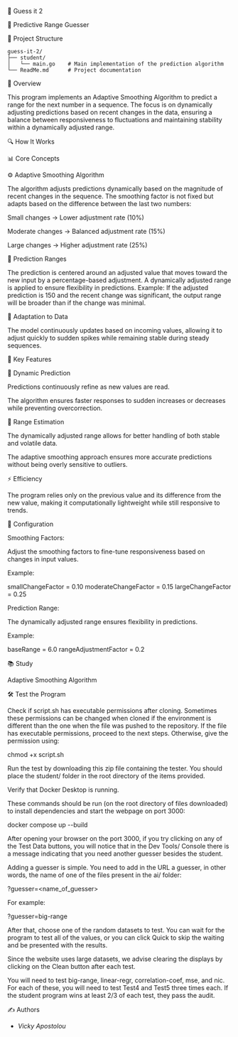 🎯 Guess it 2

🔢 Predictive Range Guesser

📁 Project Structure
```
guess-it-2/
├── student/
│   └── main.go    # Main implementation of the prediction algorithm
└── ReadMe.md      # Project documentation
```

📝 Overview

This program implements an Adaptive Smoothing Algorithm to predict a range for the next number in a sequence. The focus is on dynamically adjusting predictions based on recent changes in the data, ensuring a balance between responsiveness to fluctuations and maintaining stability within a dynamically adjusted range.

🔍 How It Works

📊 Core Concepts

⚙️ Adaptive Smoothing Algorithm

The algorithm adjusts predictions dynamically based on the magnitude of recent changes in the sequence.
The smoothing factor is not fixed but adapts based on the difference between the last two numbers:

Small changes → Lower adjustment rate (10%)

Moderate changes → Balanced adjustment rate (15%)

Large changes → Higher adjustment rate (25%)

📏 Prediction Ranges

The prediction is centered around an adjusted value that moves toward the new input by a percentage-based adjustment.
A dynamically adjusted range is applied to ensure flexibility in predictions.
Example: If the adjusted prediction is 150 and the recent change was significant, the output range will be broader than if the change was minimal.

🔄 Adaptation to Data

The model continuously updates based on incoming values, allowing it to adjust quickly to sudden spikes while remaining stable during steady sequences.

🌟 Key Features

📡 Dynamic Prediction

Predictions continuously refine as new values are read.

The algorithm ensures faster responses to sudden increases or decreases while preventing overcorrection.

🎯 Range Estimation

The dynamically adjusted range allows for better handling of both stable and volatile data.

The adaptive smoothing approach ensures more accurate predictions without being overly sensitive to outliers.

⚡ Efficiency

The program relies only on the previous value and its difference from the new value, making it computationally lightweight while still responsive to trends.

🔧 Configuration

Smoothing Factors:

Adjust the smoothing factors to fine-tune responsiveness based on changes in input values.

Example:

smallChangeFactor = 0.10
moderateChangeFactor = 0.15
largeChangeFactor = 0.25

Prediction Range:

The dynamically adjusted range ensures flexibility in predictions.

Example:

baseRange = 6.0
rangeAdjustmentFactor = 0.2

📚 Study

Adaptive Smoothing Algorithm


🛠️ Test the Program

Check if script.sh has executable permissions after cloning. Sometimes these permissions can be changed when cloned if the environment is different than the one when the file was pushed to the repository.
If the file has executable permissions, proceed to the next steps. Otherwise, give the permission using:

chmod +x script.sh

Run the test by downloading this zip file containing the tester. You should place the student/ folder in the root directory of the items provided.

Verify that Docker Desktop is running.

These commands should be run (on the root directory of files downloaded) to install dependencies and start the webpage on port 3000:

docker compose up --build

After opening your browser on the port 3000, if you try clicking on any of the Test Data buttons, you will notice that in the Dev Tools/ Console there is a message indicating that you need another guesser besides the student.

Adding a guesser is simple. You need to add in the URL a guesser, in other words, the name of one of the files present in the ai/ folder:

?guesser=<name_of_guesser>

For example:

?guesser=big-range

After that, choose one of the random datasets to test. You can wait for the program to test all of the values, or you can click Quick to skip the waiting and be presented with the results.

Since the website uses large datasets, we advise clearing the displays by clicking on the Clean button after each test.

You will need to test big-range, linear-regr, correlation-coef, mse, and nic.
For each of these, you will need to test Test4 and Test5 three times each.
If the student program wins at least 2/3 of each test, they pass the audit.

✍️ Authors
- _Vicky Apostolou_

